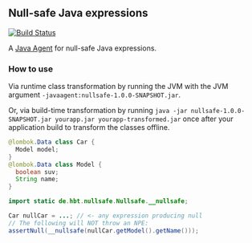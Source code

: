 ## Null-safe Java expressions
[![Build Status](https://travis-ci.org/HBTGmbH/java-nullsafe.svg?branch=master)](https://travis-ci.org/HBTGmbH/java-nullsafe)

A [Java Agent](https://docs.oracle.com/javase/8/docs/api/java/lang/instrument/package-summary.html) for null-safe Java expressions.

### How to use

Via runtime class transformation by running the JVM with the JVM argument `-javaagent:nullsafe-1.0.0-SNAPSHOT.jar`.

Or, via build-time transformation by running `java -jar nullsafe-1.0.0-SNAPSHOT.jar yourapp.jar yourapp-transformed.jar` once after your application build to transform the classes offline.

```Java
@lombok.Data class Car {
  Model model;
}
@lombok.Data class Model {
  boolean suv;
  String name;
}

import static de.hbt.nullsafe.Nullsafe.__nullsafe;

Car nullCar = ...; // <- any expression producing null
// The following will NOT throw an NPE:
assertNull(__nullsafe(nullCar.getModel().getName()));
```
